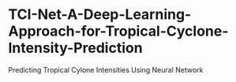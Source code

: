 # TCI-Net-A-Deep-Learning-Approach-for-Tropical-Cyclone-Intensity-Prediction
Predicting Tropical Cylone Intensities Using Neural Network
